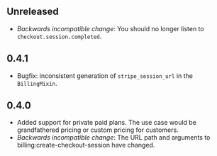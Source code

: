 Unreleased
----------------------
- _Backwards incompatible change_: You should no longer listen to `checkout.session.completed`.

0.4.1
----------------------
- Bugfix: inconsistent generation of `stripe_session_url` in the `BillingMixin`.

0.4.0
----------------------
- Added support for private paid plans. The use case would be grandfathered pricing or custom pricing for customers.
- _Backwards incompatible change_: The URL path and arguments to billing:create-checkout-session have changed.
